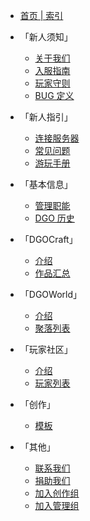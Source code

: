 <!-- _sidebar -->

- [首页 | 索引](index)

- 「新人须知」

  - [关于我们](notice/about)
  - [入服指南](notice/join)
  - [玩家守则](notice/rules)
  - [BUG 定义](notice/bugDefinition)

- 「新人指引」

  - [连接服务器](guide/link)
  - [常见问题](guide/question)
  - [游玩手册](guide/play)

- 「基本信息」

  - [管理职能](information/administratorsFunction)
  - [DGO 历史](information/DGOHistory)

- 「DGOCraft」

  - [介绍](DGOCraft/3rd)
  - [作品汇总](DGOCraft/list)

- 「DGOWorld」

  - [介绍](DGOWorld/3rd)
  - [聚落列表](DGOWorld/list)

- 「玩家社区」

  - [介绍](players/introduce)
  - [玩家列表](players/list)

- 「创作」

  - [模板](creation/template)

- 「其他」
  - [联系我们](other/contact)
  - [捐助我们](other/donate)
  - [加入创作组](other/joinCreation)
  - [加入管理组](other/joinManagement)
